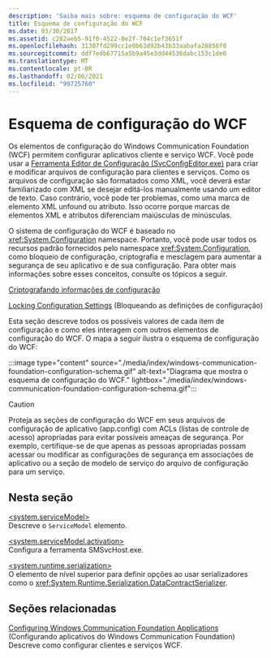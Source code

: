 ```yaml
---
description: 'Saiba mais sobre: esquema de configuração do WCF'
title: Esquema de configuração do WCF
ms.date: 03/30/2017
ms.assetid: c282aeb5-91f0-4522-8e2f-704c1ef3651f
ms.openlocfilehash: 31307fd299cc1e0b63d92b43b33aabafa28858f0
ms.sourcegitcommit: ddf7edb67715a5b9a45e3dd44536dabc153c1de0
ms.translationtype: MT
ms.contentlocale: pt-BR
ms.lasthandoff: 02/06/2021
ms.locfileid: "99725760"
---
```

# <a name="wcf-configuration-schema"></a>Esquema de configuração do WCF

Os elementos de configuração do Windows Communication Foundation (WCF) permitem configurar aplicativos cliente e serviço WCF. Você pode usar a [Ferramenta Editor de Configuração (SvcConfigEditor.exe)](../../../wcf/configuration-editor-tool-svcconfigeditor-exe.md) para criar e modificar arquivos de configuração para clientes e serviços. Como os arquivos de configuração são formatados como XML, você deverá estar familiarizado com XML se desejar editá-los manualmente usando um editor de texto. Caso contrário, você pode ter problemas, como uma marca de elemento XML unfound ou atributo. Isso ocorre porque marcas de elementos XML e atributos diferenciam maiúsculas de minúsculas.  
  
 O sistema de configuração do WCF é baseado no <xref:System.Configuration> namespace. Portanto, você pode usar todos os recursos padrão fornecidos pelo namespace <xref:System.Configuration>, como bloqueio de configuração, criptografia e mesclagem para aumentar a segurança de seu aplicativo e de sua configuração. Para obter mais informações sobre esses conceitos, consulte os tópicos a seguir.  
  
 [Criptografando informações de configuração](/previous-versions/aspnet/53tyfkaw(v=vs.100))  
  
 [Locking Configuration Settings](/previous-versions/aspnet/55th21y4(v=vs.100)) (Bloqueando as definições de configuração)  
  
 Esta seção descreve todos os possíveis valores de cada item de configuração e como eles interagem com outros elementos de configuração do WCF. O mapa a seguir ilustra o esquema de configuração do WCF:

:::image type="content" source="./media/index/windows-communication-foundation-configuration-schema.gif" alt-text="Diagrama que mostra o esquema de configuração do WCF." lightbox="./media/index/windows-communication-foundation-configuration-schema.gif":::
  
> [!CAUTION]
> Proteja as seções de configuração do WCF em seus arquivos de configuração de aplicativo (app.config) com ACLs (listas de controle de acesso) apropriadas para evitar possíveis ameaças de segurança. Por exemplo, certifique-se de que apenas as pessoas apropriadas possam acessar ou modificar as configurações de segurança em associações de aplicativo ou a seção de modelo de serviço do arquivo de configuração para um serviço.  
  
## <a name="in-this-section"></a>Nesta seção  

 [\<system.serviceModel>](system-servicemodel.md)  
 Descreve o `ServiceModel` elemento.  
  
 [\<system.serviceModel.activation>](system-servicemodel-activation.md)  
 Configura a ferramenta SMSvcHost.exe.  
  
 [\<system.runtime.serialization>](system-runtime-serialization.md)  
 O elemento de nível superior para definir opções ao usar serializadores como o <xref:System.Runtime.Serialization.DataContractSerializer>.  
  
## <a name="related-sections"></a>Seções relacionadas  

 [Configuring Windows Communication Foundation Applications](../../../wcf/configuring-services.md) (Configurando aplicativos do Windows Communication Foundation)  
 Descreve como configurar clientes e serviços WCF.
